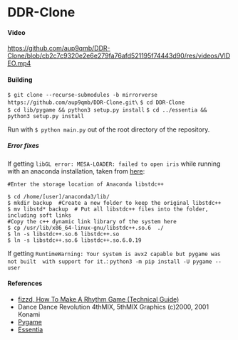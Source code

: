 # DDR-Clone

#### Video

https://github.com/aup9qmb/DDR-Clone/blob/cb2c7c9320e2e6e279fa76afd521195f74443d90/res/videos/VIDEO.mp4

#### Building

`$ git clone --recurse-submodules -b mirrorverse https://github.com/aup9qmb/DDR-Clone.git\`
`$ cd DDR-Clone `  
`$ cd lib/pygame && python3 setup.py install`
`$ cd ../essentia && python3 setup.py install`

Run with `$ python main.py` out of the root directory of the repository.

##### Error fixes

If getting `libGL error: MESA-LOADER: failed to open iris` while running with an 
anaconda installation, taken from [here](https://forum.manjaro.org/t/libgl-error-mesa-loader/69746):
````
#Enter the storage location of Anaconda libstdc++

$ cd /home/[user]/anaconda3/lib/ 
$ mkdir backup  #Create a new folder to keep the original libstdc++
$ mv libstd* backup  # Put all libstdc++ files into the folder, including soft links
#Copy the c++ dynamic link library of the system here
$ cp /usr/lib/x86_64-linux-gnu/libstdc++.so.6  ./
$ ln -s libstdc++.so.6 libstdc++.so
$ ln -s libstdc++.so.6 libstdc++.so.6.0.19
````

If getting `RuntimeWarning: Your system is avx2 capable but pygame was not built 
with support for it.`:
`python3 -m pip install -U pygame --user`

#### References

- [fizzd, How To Make A Rhythm Game (Technical Guide)](https://fizzd.notion.site/How-To-Make-A-Rhythm-Game-Technical-Guide-ed09f5e09752451f97501ebddf68cf8a)
- Dance Dance Revolution 4thMIX, 5thMIX Graphics (c)2000, 2001 Konami
- [Pygame](https://www.pygame.org/docs/)
- [Essentia](https://essentia.upf.edu/)